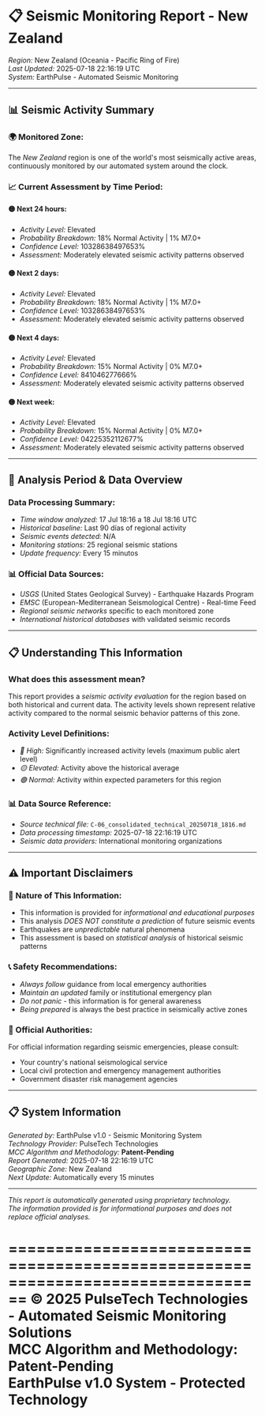 # 📋 Seismic Monitoring Report - New Zealand

*Region:* New Zealand (Oceania - Pacific Ring of Fire)  
*Last Updated:* 2025-07-18 22:16:19 UTC  
*System:* EarthPulse - Automated Seismic Monitoring  

---

## 📊 Seismic Activity Summary

### 🌍 Monitored Zone:
The *New Zealand* region is one of the world's most seismically active areas, continuously monitored by our automated system around the clock.

### 📈 Current Assessment by Time Period:

#### 🟡 Next 24 hours:
- *Activity Level:* Elevated
- *Probability Breakdown:* 18% Normal Activity | 1% M7.0+
- *Confidence Level:* 10328638497653%
- *Assessment:* Moderately elevated seismic activity patterns observed

#### 🟡 Next 2 days:
- *Activity Level:* Elevated
- *Probability Breakdown:* 18% Normal Activity | 1% M7.0+
- *Confidence Level:* 10328638497653%
- *Assessment:* Moderately elevated seismic activity patterns observed

#### 🟡 Next 4 days:
- *Activity Level:* Elevated
- *Probability Breakdown:* 15% Normal Activity | 0% M7.0+
- *Confidence Level:* 841046277666%
- *Assessment:* Moderately elevated seismic activity patterns observed

#### 🟡 Next week:
- *Activity Level:* Elevated
- *Probability Breakdown:* 15% Normal Activity | 0% M7.0+
- *Confidence Level:* 04225352112677%
- *Assessment:* Moderately elevated seismic activity patterns observed


---

## 📅 Analysis Period & Data Overview

### Data Processing Summary:
- *Time window analyzed:* 17 Jul 18:16 a 18 Jul 18:16 UTC
- *Historical baseline:* Last 90 días of regional activity
- *Seismic events detected:* N/A
- *Monitoring stations:* 25 regional seismic stations
- *Update frequency:* Every 15 minutos

### 📊 Official Data Sources:
- *USGS* (United States Geological Survey) - Earthquake Hazards Program
- *EMSC* (European-Mediterranean Seismological Centre) - Real-time Feed
- *Regional seismic networks* specific to each monitored zone
- *International historical databases* with validated seismic records



---

## 📋 Understanding This Information

### What does this assessment mean?
This report provides a *seismic activity evaluation* for the region based on both historical and current data. The activity levels shown represent relative activity compared to the normal seismic behavior patterns of this zone.

### Activity Level Definitions:
- *🔴 High:* Significantly increased activity levels (maximum public alert level)
- *🟡 Elevated:* Activity above the historical average  
- *🟢 Normal:* Activity within expected parameters for this region

### 📊 Data Source Reference:
- *Source technical file:* `C-06_consolidated_technical_20250718_1816.md`
- *Data processing timestamp:* 2025-07-18 22:16:19 UTC
- *Seismic data providers:* International monitoring organizations

---

## ⚠️ Important Disclaimers

### 🚨 Nature of This Information:
- This information is provided for *informational and educational purposes*
- This analysis *DOES NOT constitute a prediction* of future seismic events
- Earthquakes are *unpredictable* natural phenomena
- This assessment is based on *statistical analysis* of historical seismic patterns

### 📞 Safety Recommendations:
- *Always follow* guidance from local emergency authorities
- *Maintain an updated* family or institutional emergency plan  
- *Do not panic* - this information is for general awareness
- *Being prepared* is always the best practice in seismically active zones

### 🏢 Official Authorities:
For official information regarding seismic emergencies, please consult:
- Your country's national seismological service
- Local civil protection and emergency management authorities
- Government disaster risk management agencies

---

## 📋 System Information

*Generated by:* EarthPulse v1.0 - Seismic Monitoring System  
*Technology Provider:* PulseTech Technologies  
*MCC Algorithm and Methodology:* **Patent-Pending**  
*Report Generated:* 2025-07-18 22:16:19 UTC  
*Geographic Zone:* New Zealand  
*Next Update:* Automatically every 15 minutes  

---

*This report is automatically generated using proprietary technology.*  
*The information provided is for informational purposes and does not replace official analyses.*

================================================================================
**© 2025 PulseTech Technologies - Automated Seismic Monitoring Solutions**  
**MCC Algorithm and Methodology: Patent-Pending**  
**EarthPulse v1.0 System - Protected Technology**
================================================================================
